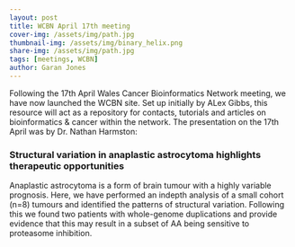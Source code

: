 ```yaml
---
layout: post
title: WCBN April 17th meeting
cover-img: /assets/img/path.jpg
thumbnail-img: /assets/img/binary_helix.png
share-img: /assets/img/path.jpg
tags: [meetings, WCBN]
author: Garan Jones
---
```


Following the 17th April Wales Cancer Bioinformatics Network meeting, we have now launched the WCBN site. Set up initially by ALex Gibbs, this resource will act as a repository for contacts, tutorials and articles on bioinformatics & cancer within the network. The presentation on the 17th April was by Dr. Nathan Harmston:

### Structural variation in anaplastic astrocytoma highlights therapeutic opportunities
 
Anaplastic astrocytoma is a form of brain tumour with a highly variable prognosis. Here, we have performed an indepth analysis of a small cohort (n=8) tumours and identified the patterns of structural variation. Following this we found two patients with whole-genome duplications and provide evidence that this may result in a subset of AA being sensitive to proteasome inhibition.
